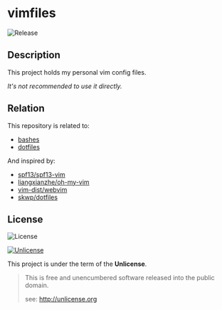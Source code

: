# vimfiles

![Release](https://img.shields.io/github/release/yanqd0/vimfiles.svg)

## Description

This project holds my personal vim config files.

*It's not recommended to use it directly.*

## Relation

This repository is related to:

- [bashes](https://github.com/yanqd0/bashes)
- [dotfiles](https://github.com/yanqd0/dotfiles)

And inspired by:

- [spf13/spf13-vim](https://github.com/spf13/spf13-vim)
- [liangxianzhe/oh-my-vim](https://github.com/liangxianzhe/oh-my-vim)
- [vim-dist/webvim](https://github.com/vim-dist/webvim)
- [skwp/dotfiles](https://github.com/skwp/dotfiles)

## License

![License](https://img.shields.io/github/license/yanqd0/vimfiles.svg)

[![Unlicense](https://upload.wikimedia.org/wikipedia/commons/thumb/6/62/PD-icon.svg/120px-PD-icon.svg.png)](https://commons.wikimedia.org/wiki/File:PD-icon.svg)

This project is under the term of the **Unlicense**.

> This is free and unencumbered software released into the public domain.
>
> see: <http://unlicense.org>
